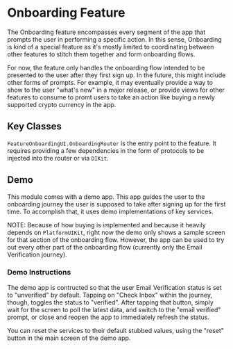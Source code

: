 # Onboarding Feature

The Onboarding feature encompasses every segment of the app that prompts the user in performing a specific action.
In this sense, Onboarding is kind of a special feature as it's mostly limited to coordinating between other features to stitch them together and form onboarding flows.

For now, the feature only handles the onboarding flow intended to be presented to the user after they first sign up. In the future, this might include other forms of prompts. For example, it may eventually provide a way to show to the user "what's new" in a major release, or provide views for other features to consume to promt users to take an action like buying a newly supported crypto currency in the app.

## Key Classes

`FeatureOnboardingUI.OnboardingRouter` is the entry point to the feature. It requires providing a few dependencies in the form of protocols to be injected into the router or via `DIKit`.

## Demo

This module comes with a demo app. This app guides the user to the onboarding journey the user is supposed to take after signing up for the first time. To accomplish that, it uses demo implementations of key services.

NOTE: Because of how buying is implemented and because it heavily depends on `PlatformUIKit`, right now the demo only shows a sample screen for that section of the onboarding flow. However, the app can be used to try out every other part of the onboarding flow (currently only the Email Verification journey).

### Demo Instructions

The demo app is contructed so that the user Email Verification status is set to "unverified" by default. Tapping on "Check Inbox" within the journey, though, toggles the status to "verified". After tapping that button, simply wait for the screen to poll the latest data, and switch to the "email verified" prompt, or close and reopen the app to immediately refresh the status.   

You can reset the services to their default stubbed values, using the "reset" button in the main screen of the demo app.
